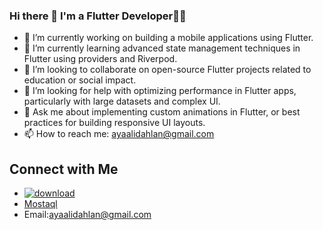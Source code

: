 ### Hi there 👋 I'm a Flutter Developer👩‍💻



- 🔭 I’m currently working on building a mobile applications using Flutter.
- 🌱 I’m currently learning advanced state management techniques in Flutter using providers and Riverpod.
- 👯 I’m looking to collaborate on open-source Flutter projects related to education or social impact.
- 🤔 I’m looking for help with optimizing performance in Flutter apps, particularly with large datasets and complex UI.
- 💬 Ask me about implementing custom animations in Flutter, or best practices for building responsive UI layouts.
- 📫 How to reach me: ayaalidahlan@gmail.com 
## Connect with Me

- [![download](https://github.com/Aya-Dahlan/Aya-Dahlan/assets/86652572/2de1ba10-0c66-4828-a77b-f48b8d87b389)
](www.linkedin.com/in/aya-dahlan-784a14231)
- [Mostaql](https://mostaql.com/u/Aya_Ali_D)
- Email:ayaalidahlan@gmail.com

  
